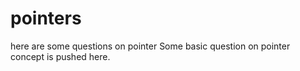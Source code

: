 # pointers
here are some questions on pointer 
Some basic question on pointer concept is pushed here. 
